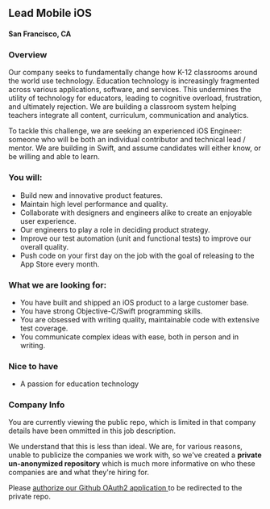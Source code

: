 ## Lead Mobile iOS
#### San Francisco, CA

### Overview
Our company seeks to fundamentally change how K-12 classrooms around the world use technology. Education technology is increasingly fragmented across various applications, software, and services. This undermines the utility of technology for educators, leading to cognitive overload, frustration, and ultimately rejection. We are building a classroom system helping teachers integrate all content, curriculum, communication and analytics.

To tackle this challenge, we are seeking an experienced iOS Engineer: someone who will be both an individual contributor and technical lead / mentor. We are building in Swift, and assume candidates will either know, or be willing and able to learn.

### You will:
+ Build new and innovative product features.
+ Maintain high level performance and quality.
+ Collaborate with designers and engineers alike to create an enjoyable user experience.
+ Our engineers to play a role in deciding product strategy.
+ Improve our test automation (unit and functional tests) to improve our overall quality.
+ Push code on your first day on the job with the goal of releasing to the App Store every month.

### What we are looking for:
+ You have built and shipped an iOS product to a large customer base.
+ You have strong Objective-C/Swift programming skills.
+ You are obsessed with writing quality, maintainable code with extensive test coverage.
+ You communicate complex ideas with ease, both in person and in writing.

### Nice to have
+ A passion for education technology

### Company Info
You are currently viewing the public repo, which is limited in that company details have been ommitted in this job description.  
    
We understand that this is less than ideal.  We are, for various reasons, unable to publicize the companies we work with, so we've
created a **private un-anonymized repository** which is much more informative on who these companies are and what they're hiring for.  
    
Please [authorize our Github OAuth2 application ](http://localhost:3000/users/auth/github?job_id=s2lkzg9t-lead-mobile-ios) to be redirected to the private repo.
